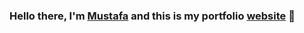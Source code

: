 ### Hello there, I'm [Mustafa][github] and this is my portfolio [website][website] 👋

[website]: https://mustafakhan.me
[github]: https://github.com/mustafa-khann

